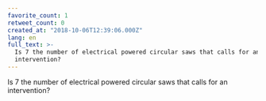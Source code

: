 ```yaml
---
favorite_count: 1
retweet_count: 0
created_at: "2018-10-06T12:39:06.000Z"
lang: en
full_text: >-
  Is 7 the number of electrical powered circular saws that calls for an
  intervention?
---
```


Is 7 the number of electrical powered circular saws that calls for an
intervention?
